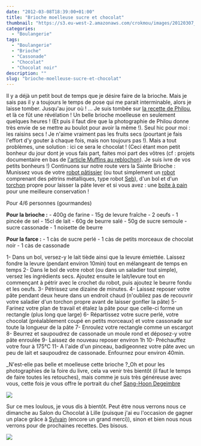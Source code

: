 ```yaml
---
date: "2012-03-08T18:39:00+01:00"
title: "Brioche moelleuse sucre et chocolat"
thumbnail: "https://s3.eu-west-2.amazonaws.com/crokmou/images/20120307_Cramique_Escargot_Chocolat_Sucre_0012.jpg"
categories:
  - "Boulangerie"
tags:
  - "Boulangerie"
  - "Brioche"
  - "Cassonade"
  - "Chocolat"
  - "Chocolat noir"
description: ""
slug: "brioche-moelleuse-sucre-et-chocolat"
---
```


Il y a déjà un petit bout de temps que je désire faire de la brioche. Mais je sais pas il y a toujours le temps de pose qui me parait interminable, alors je laisse tomber. Jusqu'au jour où ! ... Je suis tombée sur [la recette de Philou](http://www.uncuisinierchezvous.com/article-brioche-cramique-fa-on-escargot-100827899.html), et là ce fût une révélation ! Un belle brioche moelleuse en seulement quelques heures ! (Et puis il faut dire que la photographie de Philou donne très envie de se mettre au boulot pour avoir la même !). Seul hic pour moi : les raisins secs ! Je n'aime vraiment pas les fruits secs (pourtant je fais l'effort d'y gouter à chaque fois, mais non toujours pas !). Mais a tout problèmes, une solution : ici ce sera le chocolat ! (Ceci étant mon petit bonheur du jour dont je vous fais part, faites moi part des vôtres (cf : projets documentaire en bas de [l'article Muffins au reblochon](http://crokmou.blogspot.com/2012/02/muffin-au-reblochon-lardons-et-paprika.html)). Je suis ivre de vos petits bonheurs !) Continuons sur notre route vers la Sainte Brioche : Munissez vous de votre [robot pâtissier](http://www.rueducommerce.fr/index/robot%20patissier) (ou tout simplement un [robot](http://www.rueducommerce.fr/m/pl/malid:229) comprenant des pétrins métalliques, type robot [Seb](http://www.rueducommerce.fr/m/ps/mpid:MP-513AEM6151770#moid:MO-513AEM9577207)), d'un bol et d'un [torchon](http://www.rueducommerce.fr/m/pl/malid:273) propre pour laisser la pâte lever et si vous avez : une [boite à pain](http://www.rueducommerce.fr/index/boite%20a%20pain) pour une meilleure conservation !

Pour 4/6 personnes (gourmandes)

**Pour la brioche :** - 400g de farine - 15g de levure fraîche - 2 oeufs - 1 pincée de sel - 15cl de lait - 60g de beurre salé - 50g de sucre semoule - sucre cassonade - 1 noisette de beurre

**Pour la farce :** - 1 càs de sucre perlé - 1 càs de petits morceaux de chocolat noir - 1 càs de cassonade

1- Dans un bol, versez-y le lait tiède ainsi que la levure émiettée. Laissez fondre la levure (pendant environ 10min) tout en mélangeant de temps en temps 2- Dans le bol de votre robot (ou dans un saladier tout simple), versez les ingrédients secs. Ajoutez ensuite le lait/levure tout en commençant à pétrir avec le crochet du robot, puis ajoutez le beurre fondu et les oeufs. 3- Pétrissez une dizaine de minutes. 4- Laissez reposer votre pâte pendant deux heure dans un endroit chaud (n'oubliez pas de recouvrir votre saladier d'un torchon propre avant de laisser gonfler la pâte) 5- Farinez votre plan de travail et étalez la pâte pour que celle-ci forme un rectangle (plus long que large) 6- Répartissez votre sucre perlé, votre chocolat (préalablement coupé en petits morceaux) et votre cassonade sur toute la longueur de la pâte 7- Enroulez votre rectangle comme un escargot 8- Beurrez et saupoudrez de cassonade un moule rond et déposez-y votre pâte enroulée 9- Laissez de nouveau reposer environ 1h 10- Préchauffez votre four à 175°C 11- A l'aide d'un pinceau, badigeonnez votre pâte avec un peu de lait et saupoudrez de cassonade. Enfournez pour environ 40min.

_N'est-elle pas belle et moelleuse cette brioche ?_Oh et pour les photographies de la foire du livre, cela va venir très bientôt (il faut le temps de faire toutes les retouches), mais comme je suis très généreuse avec vous, cette fois je vous offre le portrait du chef [Sang-Hoon Degeimbre](http://www.airdutemps.be/)

[![](http://3.bp.blogspot.com/-BUcbuF6q8hc/T1s7pXwspuI/AAAAAAAAB2g/OvHVevM5bBk/s640/20120305_FDL_Lundi_Matin_0440.jpg)](http://3.bp.blogspot.com/-BUcbuF6q8hc/T1s7pXwspuI/AAAAAAAAB2g/OvHVevM5bBk/s1600/20120305_FDL_Lundi_Matin_0440.jpg)

Sur ce mes loulous, je vous dis à bientôt. Peut être nous verrons nous ce dimanche au Salon du Chocolat à Lille (puisque j'ai eu l'occasion de gagner un place grâce à [Sylvain](http://gay-dans-les-coings.blogspot.com/) (encore un grand merci)), sinon et bien nous nous verrons pour de prochaines recettes. Des bisous.

[![](http://4.bp.blogspot.com/-2bLosyMFac4/TxhFg0sR2dI/AAAAAAAABec/Mzg1OnlXUmM/s1600/Signature+copie.jpg)](http://4.bp.blogspot.com/-2bLosyMFac4/TxhFg0sR2dI/AAAAAAAABec/Mzg1OnlXUmM/s1600/Signature+copie.jpg)